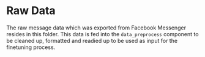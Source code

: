 # Raw Data
The raw message data which was exported from Facebook Messenger resides in this folder. This data is fed into the `data_preprocess` component to be cleaned up, formatted and readied up to be used as input for the finetuning process.
